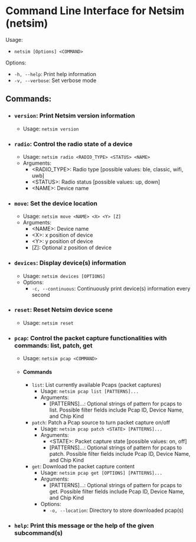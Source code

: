 # Command Line Interface for Netsim (netsim)

Usage:
* `netsim [Options] <COMMAND>`

Options:
* `-h, --help`:    Print help information
* `-v, --verbose`: Set verbose mode

## Commands:
* ### `version`:    Print Netsim version information
    * Usage: `netsim version`
* ### `radio`:      Control the radio state of a device
    * Usage: `netsim radio <RADIO_TYPE> <STATUS> <NAME>`
    * Arguments:
        * \<RADIO_TYPE\>:   Radio type [possible values: ble, classic, wifi, uwb]
        * \<STATUS\>:       Radio status [possible values: up, down]
        * \<NAME\>:         Device name
* ### `move`:       Set the device location
    * Usage: `netsim move <NAME> <X> <Y> [Z]`
    * Arguments:
        * \<NAME\>:         Device name
        * \<X\>:            x position of device
        * \<Y\>:            y position of device
        * [Z]:              Optional z position of device
* ### `devices`:    Display device(s) information
    * Usage: `netsim devices [OPTIONS]`
    * Options:
        * `-c, --continuous`:    Continuously print device(s) information every second
* ### `reset`:      Reset Netsim device scene
    * Usage: `netsim reset`
* ### `pcap`:       Control the packet capture functionalities with commands: list, patch, get
    * Usage: `netsim pcap <COMMAND>`
    * #### Commands
        * `list`:   List currently available Pcaps (packet captures)
            * Usage: `netsim pcap list [PATTERNS]...`
            * Arguments:
                * [PATTERNS]...:  Optional strings of pattern for pcaps to list. Possible filter fields
                                    include Pcap ID, Device Name, and Chip Kind
        * `patch`:  Patch a Pcap source to turn packet capture on/off
            * Usage: `netsim pcap patch <STATE> [PATTERNS]...`
            * Arguments:
                * \<STATE\>:        Packet capture state [possible values: on, off]
                * [PATTERNS]...:  Optional strings of pattern for pcaps to patch. Possible filter fields
                                    include Pcap ID, Device Name, and Chip Kind
        * `get`:    Download the packet capture content
            * Usage: `netsim pcap get [OPTIONS] [PATTERNS]...`
            * Arguments:
                * [PATTERNS]...:  Optional strings of pattern for pcaps to get. Possible filter fields
                                    include Pcap ID, Device Name, and Chip Kind
            * Options:
                * `-o, --location`: Directory to store downloaded pcap(s)
* ### `help`:       Print this message or the help of the given subcommand(s)
